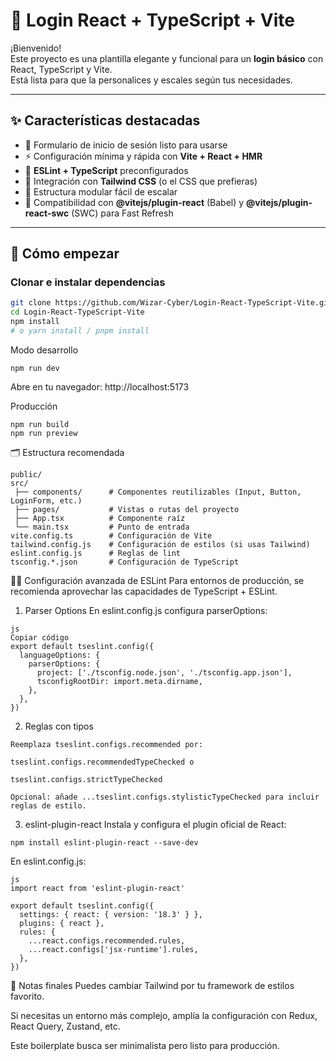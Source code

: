 # 🎨 Login React + TypeScript + Vite

¡Bienvenido!  
Este proyecto es una plantilla elegante y funcional para un **login básico** con React, TypeScript y Vite.  
Está lista para que la personalices y escales según tus necesidades.

---

## ✨ Características destacadas

- 🔑 Formulario de inicio de sesión listo para usarse  
- ⚡ Configuración mínima y rápida con **Vite + React + HMR**  
- 📏 **ESLint + TypeScript** preconfigurados  
- 🎨 Integración con **Tailwind CSS** (o el CSS que prefieras)  
- 🧩 Estructura modular fácil de escalar  
- 🚀 Compatibilidad con **@vitejs/plugin-react** (Babel) y **@vitejs/plugin-react-swc** (SWC) para Fast Refresh  

---

## 🚀 Cómo empezar

### Clonar e instalar dependencias

```bash
git clone https://github.com/Wizar-Cyber/Login-React-TypeScript-Vite.git
cd Login-React-TypeScript-Vite
npm install
# o yarn install / pnpm install
````
Modo desarrollo
````
npm run dev
````
Abre en tu navegador: http://localhost:5173

Producción
````
npm run build
npm run preview
````
🗂 Estructura recomendada

````
public/
src/
 ├── components/      # Componentes reutilizables (Input, Button, LoginForm, etc.)
 ├── pages/           # Vistas o rutas del proyecto
 ├── App.tsx          # Componente raíz
 └── main.tsx         # Punto de entrada
vite.config.ts        # Configuración de Vite
tailwind.config.js    # Configuración de estilos (si usas Tailwind)
eslint.config.js      # Reglas de lint
tsconfig.*.json       # Configuración de TypeScript
````
👩‍💻 Configuración avanzada de ESLint
Para entornos de producción, se recomienda aprovechar las capacidades de TypeScript + ESLint.

1. Parser Options
En eslint.config.js configura parserOptions:
````
js
Copiar código
export default tseslint.config({
  languageOptions: {
    parserOptions: {
      project: ['./tsconfig.node.json', './tsconfig.app.json'],
      tsconfigRootDir: import.meta.dirname,
    },
  },
})
````
2. Reglas con tipos
````
Reemplaza tseslint.configs.recommended por:

tseslint.configs.recommendedTypeChecked o

tseslint.configs.strictTypeChecked

Opcional: añade ...tseslint.configs.stylisticTypeChecked para incluir reglas de estilo.
````
3. eslint-plugin-react
Instala y configura el plugin oficial de React:
````
npm install eslint-plugin-react --save-dev
````
En eslint.config.js:
````
js
import react from 'eslint-plugin-react'

export default tseslint.config({
  settings: { react: { version: '18.3' } },
  plugins: { react },
  rules: {
    ...react.configs.recommended.rules,
    ...react.configs['jsx-runtime'].rules,
  },
})
````
📌 Notas finales
Puedes cambiar Tailwind por tu framework de estilos favorito.

Si necesitas un entorno más complejo, amplía la configuración con Redux, React Query, Zustand, etc.

Este boilerplate busca ser minimalista pero listo para producción.
